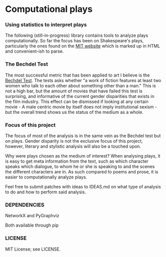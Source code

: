 # Computational plays

### Using statistics to interpret plays 

The following (still-in-progress) library contains tools to analyze plays
computationally. So far the focus has been on Shakespeare's plays, particularly
the ones found on the [MIT website](http://shakespeare.mit.edu/) which is
marked up in HTML and convenient-ish to parse.

### The Bechdel Test

The most successful metric that has been applied to art I believe is the
[Bechdel Test](https://en.wikipedia.org/wiki/Bechdel_test). The tests asks
whether "a work of fiction features at least two women who talk to each other
about something other than a man." This is not a high bar, but the amount of
movies that have failed this test is surprising, and informative of the current
gender disparities that exists in the film industry. This effect can be
dismissed if looking at any certain movie - A male centric movie by itself does
not imply institutional sexism - but the overall trend shows us the status of
the medium as a whole. 

### Focus of this project
The focus of most of the analysis is in the same vein as the Bechdel test but
on plays. Gender disparity is not the exclusive focus of this project, however,
literary and stylistic analysis will also be a touched upon.

Why were plays chosen as the medium of interest? When analysing plays, it is
easy to get meta information from the text, such as which character speaks
which dialogue, to whom he or she is speaking to and the scenes the different
characters are in. As such compared to poems and prose, it is easier to
computationally analyze plays.

Feel free to submit patches with ideas to IDEAS.md on what type of analysis to
do and how to perform said analysis.

### DEPENDENCIES

NetworkX and PyGraphviz

Both available through pip

### LICENSE

MIT License; see LICENSE.
